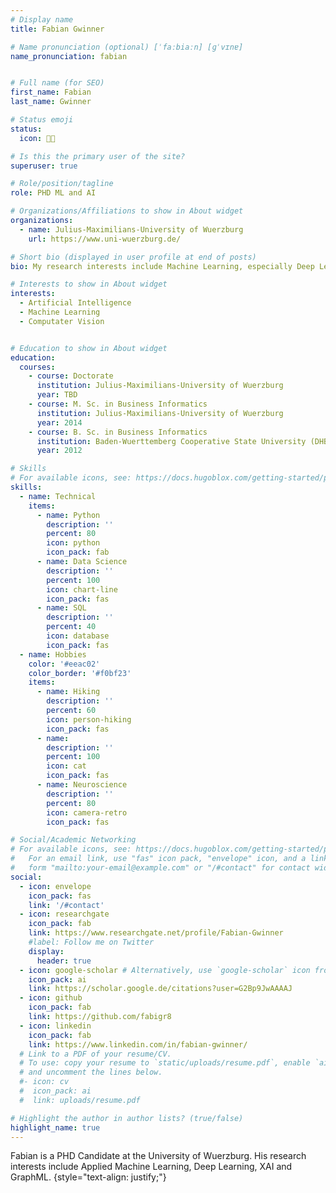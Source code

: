 ```yaml
---
# Display name
title: Fabian Gwinner

# Name pronunciation (optional) [ˈfaːbiaːn] [ɡˈvɪnɐ]
name_pronunciation: fabian 


# Full name (for SEO)
first_name: Fabian
last_name: Gwinner

# Status emoji
status: 
  icon: 🧑‍🔬

# Is this the primary user of the site?
superuser: true

# Role/position/tagline
role: PHD ML and AI

# Organizations/Affiliations to show in About widget
organizations:
  - name: Julius-Maximilians-University of Wuerzburg
    url: https://www.uni-wuerzburg.de/

# Short bio (displayed in user profile at end of posts)
bio: My research interests include Machine Learning, especially Deep Learning, XAI, Decision Support Systems

# Interests to show in About widget
interests:
  - Artificial Intelligence
  - Machine Learning
  - Computater Vision


# Education to show in About widget
education:
  courses:
    - course: Doctorate 
      institution: Julius-Maximilians-University of Wuerzburg
      year: TBD
    - course: M. Sc. in Business Informatics 
      institution: Julius-Maximilians-University of Wuerzburg
      year: 2014
    - course: B. Sc. in Business Informatics 
      institution: Baden-Wuerttemberg Cooperative State University (DHBW)
      year: 2012

# Skills
# For available icons, see: https://docs.hugoblox.com/getting-started/page-builder/#icons
skills:
  - name: Technical
    items:
      - name: Python
        description: ''
        percent: 80
        icon: python
        icon_pack: fab
      - name: Data Science
        description: ''
        percent: 100
        icon: chart-line
        icon_pack: fas
      - name: SQL
        description: ''
        percent: 40
        icon: database
        icon_pack: fas
  - name: Hobbies
    color: '#eeac02'
    color_border: '#f0bf23'
    items:
      - name: Hiking
        description: ''
        percent: 60
        icon: person-hiking
        icon_pack: fas
      - name: 
        description: ''
        percent: 100
        icon: cat
        icon_pack: fas
      - name: Neuroscience
        description: ''
        percent: 80
        icon: camera-retro
        icon_pack: fas

# Social/Academic Networking
# For available icons, see: https://docs.hugoblox.com/getting-started/page-builder/#icons
#   For an email link, use "fas" icon pack, "envelope" icon, and a link in the
#   form "mailto:your-email@example.com" or "/#contact" for contact widget.
social:
  - icon: envelope
    icon_pack: fas
    link: '/#contact'
  - icon: researchgate
    icon_pack: fab
    link: https://www.researchgate.net/profile/Fabian-Gwinner
    #label: Follow me on Twitter
    display:
      header: true
  - icon: google-scholar # Alternatively, use `google-scholar` icon from `ai` icon pack
    icon_pack: ai
    link: https://scholar.google.de/citations?user=G2Bp9JwAAAAJ
  - icon: github
    icon_pack: fab
    link: https://github.com/fabigr8
  - icon: linkedin
    icon_pack: fab
    link: https://www.linkedin.com/in/fabian-gwinner/
  # Link to a PDF of your resume/CV.
  # To use: copy your resume to `static/uploads/resume.pdf`, enable `ai` icons in `params.yaml`,
  # and uncomment the lines below.
  #- icon: cv
  #  icon_pack: ai
  #  link: uploads/resume.pdf

# Highlight the author in author lists? (true/false)
highlight_name: true
---
```


Fabian is a PHD Candidate at the University of Wuerzburg. His research interests include Applied Machine Learning, Deep Learning, XAI and GraphML.
{style="text-align: justify;"}
